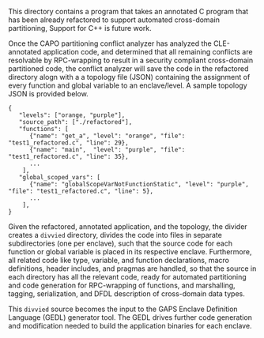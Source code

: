 This directory contains a program that takes an annotated C program that has
been already refactored to support automated cross-domain partitioning, Support for C++ is future work.

Once the CAPO partitioning conflict analyzer has analyzed the CLE-annotated 
application code, and determined that all remaining conflicts are resolvable 
by RPC-wrapping to result in a security compliant cross-domain partitioned 
code, the conflict analyzer will save the code in the refactored directory
alogn with a a topology file (JSON) containing the assignment of every 
function and global variable to an enclave/level. A sample topology JSON 
is provided below.

```
{
   "levels": ["orange, "purple"],
   "source_path": ["./refactored"],
   "functions": [
      {"name": "get_a", "level": "orange", "file": "test1_refactored.c", "line": 29},
      {"name": "main",  "level": "purple", "file": "test1_refactored.c", "line": 35},
      ...
    ],
   "global_scoped_vars": [
      {"name": "globalScopeVarNotFunctionStatic", "level": "purple", "file": "test1_refactored.c", "line": 5},
      ...
    ],    
}
```

Given the refactored, annotated application, and the topology, the divider 
creates a `divvied` directory, divides the code into files in separate 
subdirectories (one per enclave), such that the source code for each 
function or global variable is placed in its respective enclave. Furthermore,
all related code like type, variable, and function declarations, macro 
definitions, header includes, and pragmas are handled, so that the source
in each directory has all the relevant code, ready for automated partitioning 
and code generation for RPC-wrapping of functions, and marshalling, tagging,
serialization, and DFDL description of cross-domain data types.

This `divvied` source becomes the input to the GAPS Enclave Definition 
Language (GEDL) generator tool. The GEDL drives further code generation and 
modification needed to build the application binaries for each enclave.
